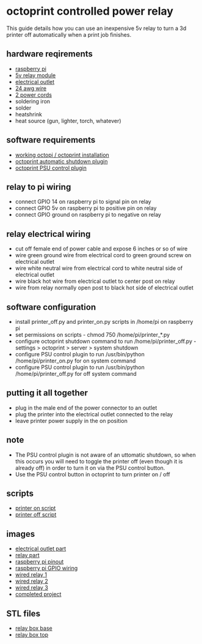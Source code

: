# octoprint controlled power relay


This guide details how you can use an inexpensive 5v relay to turn a 3d printer off automatically when a print job finishes.


## hardware reqirements
- [raspberry pi](https://www.amazon.com/ELEMENT-Element14-Raspberry-Pi-Motherboard/dp/B07BDR5PDW/)
- [5v relay module](https://www.amazon.com/Tolako-Arduino-Indicator-Channel-Official/dp/B00VRUAHLE/)
- [electrical outlet](https://www.amazon.com/Leviton-W5320-T0W-Resistant-Receptacle-Grounding/dp/B002DQT5UK/)
- [24 awg wire](https://www.amazon.com/Houseables-Electrical-Electric-Assortment-Electronic/dp/B07CZT26DM/)
- [2 power cords](https://www.amazon.com/Cable-Matters-2-Pack-Heavy-Extension/dp/B0153T1LSM/)
- soldering iron
- solder
- heatshrink
- heat source (gun, lighter, torch, whatever)


## software requirements
- [working octopi / octoprint installation](https://octoprint.org/download/)
- [octoprint automatic shutdown plugin](https://plugins.octoprint.org/plugins/automaticshutdown/)
- [octoprint PSU control plugin](https://plugins.octoprint.org/plugins/psucontrol/)


## relay to pi wiring
- connect GPIO 14 on raspberry pi to signal pin on relay
- connect GPIO 5v on raspberry pi to positive pin on relay
- connect GPIO ground on raspberry pi to negative on relay


## relay electrical wiring
- cut off female end of power cable and expose 6 inches or so of wire
- wire green ground wire from electrical cord to green ground screw on electrical outlet
- wire white neutral wire from electrical cord to white neutral side of electrical outlet
- wire black hot wire from electrical outlet to center post on relay
- wire from relay normally open post to black hot side of electrical outlet


## software configuration
- install printer_off.py and printer_on.py scripts in /home/pi on raspberry pi
- set permissions on scripts - chmod 750 /home/pi/printer_*.py
- configure octoprint shutdown command to run /home/pi/printer_off.py - settings > octoprint > server > system shutdown
- configure PSU control plugin to run /usr/bin/python /home/pi/printer_on.py for on system command
- configure PSU control plugin to run /usr/bin/python /home/pi/printer_off.py for off system command


## putting it all together
- plug in the male end of the power connector to an outlet
- plug the printer into the electrical outlet connected to the relay
- leave printer power supply in the on position


## note
- The PSU control plugin is not aware of an uttomatic shutdown, so when this occurs you will need to toggle the printer off (even though it is already off) in order to turn it on via the PSU control button.
- Use the PSU control button in octoprint to turn printer on / off


## scripts
- [printer on script](scripts/printer_on.py)
- [printer off script](scripts/printer_off.py)


## images
- [electrical outlet part](images/outlet.jpg)
- [relay part](images/relay.jpg)
- [raspberry pi pinout](images/pi_pinout.jpg)
- [raspberry pi GPIO wiring](images/pi_wiring.jpg)
- [wired relay 1](images/relay_wired-1.jpg)
- [wired relay 2](images/relay_wired-2.jpg)
- [wired relay 3](images/relay_wired-3.jpg)
- [completed project](images/project.jpg)


## STL files
- [relay box base](stl/relay_box-base.stl)
- [relay box top](stl/relay_box-top.stl)
